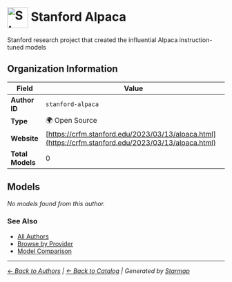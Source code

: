 # <img src="https://raw.githubusercontent.com/agentstation/starmap/master/internal/embedded/logos/stanford-alpaca.svg" alt="Stanford Alpaca logo" width="48" height="48" style="vertical-align: middle;"> Stanford Alpaca
  
  
  
Stanford research project that created the influential Alpaca instruction-tuned models
  
  
## Organization Information
  
| Field | Value |
|---------|---------|
| **Author ID** | `stanford-alpaca` |
| **Type** | 🌍 Open Source |
| **Website** | [https://crfm.stanford.edu/2023/03/13/alpaca.html](https://crfm.stanford.edu/2023/03/13/alpaca.html) |
| **Total Models** | 0 |

  
## Models
  
*No models found from this author.*
  
### See Also
  
- [All Authors](../)
- [Browse by Provider](../../providers/)
- [Model Comparison](../../models/)
  
---
*_[← Back to Authors](../) | [← Back to Catalog](../../) | Generated by [Starmap](https://github.com/agentstation/starmap)_*